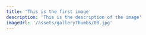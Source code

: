 ```yaml
---
title: 'This is the first image'
description: 'This is the description of the image'
imageUrl: '/assets/galleryThumbs/08.jpg'
---
```

